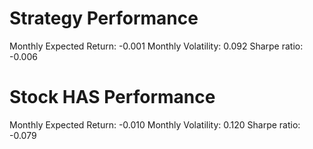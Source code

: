 # Strategy Performance
Monthly Expected Return: -0.001
Monthly Volatility: 0.092
Sharpe ratio: -0.006
# Stock HAS Performance
Monthly Expected Return: -0.010
Monthly Volatility: 0.120
Sharpe ratio: -0.079

